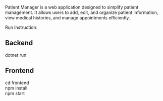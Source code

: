 Patient Manager is a web application designed to simplify patient management. It allows users to add, edit, and organize patient information, view medical histories, and manage appointments efficiently. 

Run Instruction:
## Backend
dotnet run

## Frontend
cd frontend\
npm install\
npm start
